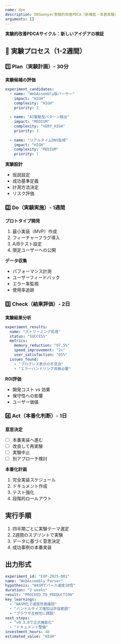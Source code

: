 ```yaml
---
name: dpe
description: DNSweeper実験的改善PDCA（新機能・改善実験）
arguments: []
---
```


**実験的改善PDCAサイクル：新しいアイデアの検証**

## 🧪 実験プロセス（1-2週間）

### 1️⃣ Plan（実験計画）- 30分
**実験候補の評価**
```yaml
experiment_candidates:
  - name: "WebAssembly版パーサー"
    impact: "HIGH"
    complexity: "HIGH"
    priority: 2
    
  - name: "AI駆動型パターン検出"
    impact: "MEDIUM"
    complexity: "VERY_HIGH"
    priority: 3
    
  - name: "リアルタイムDNS監視"
    impact: "HIGH"
    complexity: "MEDIUM"
    priority: 1
```

**実験設計**
- 仮説設定
- 成功基準定義
- 計測方法決定
- リスク評価

### 2️⃣ Do（実験実施）- 1週間
**プロトタイプ開発**
1. 最小実装（MVP）作成
2. フィーチャーフラグ導入
3. A/Bテスト設定
4. 限定ユーザーへの公開

**データ収集**
- パフォーマンス計測
- ユーザーフィードバック
- エラー率監視
- 使用率追跡

### 3️⃣ Check（結果評価）- 2日
**実験結果分析**
```yaml
experiment_results:
  name: "ストリーミング処理"
  status: "SUCCESS"
  metrics:
    memory_reduction: "97.5%"
    speed_improvement: "2x"
    user_satisfaction: "95%"
  issues_found:
    - "プログレス表示の不具合"
    - "エラーハンドリング改善必要"
```

**ROI評価**
- 開発コスト vs 効果
- 保守性への影響
- ユーザー価値

### 4️⃣ Act（本番化判断）- 1日
**意思決定**
- [ ] 本番実装へ進む
- [ ] 改良して再実験
- [ ] 実験中止
- [ ] 別アプローチ検討

**本番化計画**
1. 完全実装スケジュール
2. ドキュメント作成
3. テスト強化
4. 段階的ロールアウト

## 実行手順
1. 四半期ごとに実験テーマ選定
2. 2週間のスプリントで実験
3. データに基づく意思決定
4. 成功事例の本番実装

## 出力形式
```yaml
experiment_id: "EXP-2025-001"
name: "WebAssembly Parser"
hypothesis: "WASMでパース速度10倍"
duration: "2 weeks"
result: "PROCEED_TO_PRODUCTION"
key_learnings:
  - "WASM化で速度改善確認"
  - "バンドルサイズ増加は許容範囲"
  - "ブラウザ互換性に課題"
next_steps:
  - "v0.3.0で正式機能化"
  - "ドキュメント整備"
investment_hours: 40
estimated_value: "HIGH"
```